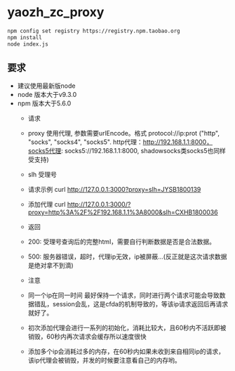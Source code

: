 # yaozh_zc_proxy
``` bash
npm config set registry https://registry.npm.taobao.org
npm install
node index.js
```

## 要求
* 建议使用最新版node
* node 版本大于v9.3.0
* npm 版本大于5.6.0
    * 请求
    * proxy 使用代理, 参数需要urlEncode。格式 protocol://ip:prot ("http", "socks", "socks4", "socks5". http代理：http://192.168.1.1:8000，socks5代理: socks5://192.168.1.1:8000, shadowsocks类socks5也同样受支持)
    * slh 受理号
    * 请求示例 curl http://127.0.0.1:3000?proxy=slh=JYSB1800139
    * 添加代理 curl http://127.0.0.1:3000/?proxy=http%3A%2F%2F192.168.1.1%3A8000&slh=CXHB1800036

    * 返回
    * 200: 受理号查询后的完整html，需要自行判断数据是否是合法数据。
    * 500: 服务器错误，超时，代理ip无效，ip被屏蔽...(反正就是这次请求数据是绝对拿不到滴)

    * 注意
    * 同一个ip在同一时间 最好保持一个请求，同时进行两个请求可能会导致数据错乱，session会乱，这是cfda的机制导致的，等该ip请求返回后再请求就好了。
    * 初次添加代理会进行一系列的初始化，消耗比较大，且60秒内不活跃即被销毁，60秒内再次请求会缓存所以速度很快
    * 添加多个ip会消耗过多的内存，在60秒内如果未收到来自相同ip的请求，该ip代理会被销毁，并发的时候要注意看自己的内存哟。